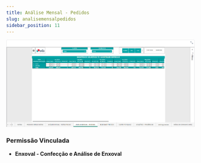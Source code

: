 ```yaml
---
title: Análise Mensal - Pedidos
slug: analisemensalpedidos
sidebar_position: 11 
---
```


![Alt text](image-11.png)





### Permissão Vinculada

- **Enxoval - Confecção e Análise de Enxoval**